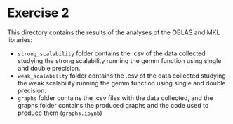 # Exercise 2
This directory contains the results of the analyses of the OBLAS and MKL libraries:
* `strong_scalability` folder contains the .csv of the data collected studying the strong scalability running the gemm function using single and double precision.
* `weak_scalability` folder contains the .csv of the data collected studying the weak scalability running the gemm function using single and double precision.
* `graphs` folder contains the .csv files with the data collected, and the graphs folder contains the produced graphs and the code used to produce them (`graphs.ipynb`)
